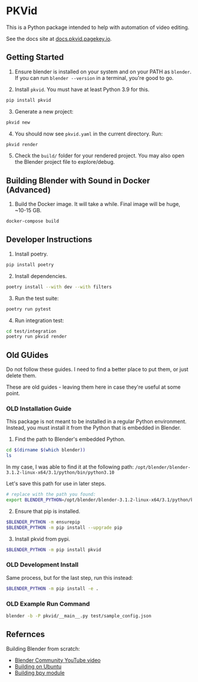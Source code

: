 # PKVid

This is a Python package intended to help with automation of video editing.

See the docs site at [docs.pkvid.pagekey.io](https://docs.pkvid.pagekey.io/).

## Getting Started

1. Ensure blender is installed on your system and on your PATH as `blender`. If you can run `blender --version` in a terminal, you're good to go.

2. Install `pkvid`. You must have at least Python 3.9 for this.

```bash
pip install pkvid
```

3. Generate a new project:

```bash
pkvid new
```

4. You should now see `pkvid.yaml` in the current directory. Run:

```bash
pkvid render
```

5. Check the `build/` folder for your rendered project. You may also open the Blender project file to explore/debug.


## Building Blender with Sound in Docker (Advanced)

1. Build the Docker image. It will take a while. Final image will be huge, ~10-15 GB.

```bash
docker-compose build
```

## Developer Instructions

1. Install poetry.

```bash
pip install poetry
```

2. Install dependencies.

```bash
poetry install --with dev --with filters
```

3. Run the test suite:

```bash
poetry run pytest
```

4. Run integration test:

```bash
cd test/integration
poetry run pkvid render
```

## Old GUides

Do not follow these guides. I need to find a better place to put them, or just delete them.

These are old guides - leaving them here in case they're useful at some point.

### OLD Installation Guide 

This package is not meant to be installed in a regular Python environment. Instead, you must install it from the Python that is embedded in Blender.

1. Find the path to Blender's embedded Python.

```bash
cd $(dirname $(which blender))
ls
```

In my case, I was able to find it at the following path: `/opt/blender/blender-3.1.2-linux-x64/3.1/python/bin/python3.10`

Let's save this path for use in later steps.

```bash
# replace with the path you found:
export BLENDER_PYTHON=/opt/blender/blender-3.1.2-linux-x64/3.1/python/bin/python3.10
```

2. Ensure that pip is installed.

```bash
$BLENDER_PYTHON -m ensurepip
$BLENDER_PYTHON -m pip install --upgrade pip
```

3. Install pkvid from pypi.

```bash
$BLENDER_PYTHON -m pip install pkvid
```

### OLD Development Install

Same process, but for the last step, run this instead:

```bash
$BLENDER_PYTHON -m pip install -e .
```

### OLD Example Run Command

```bash
blender -b -P pkvid/__main__.py test/sample_config.json 
```


## Refernces

Building Blender from scratch:

- [Blender Community YouTube video](https://www.youtube.com/watch?v=WBAnd-r_x64)
- [Building on Ubuntu](https://wiki.blender.org/wiki/Building_Blender/Linux/Ubuntu)
- [Building bpy module](https://wiki.blender.org/wiki/Building_Blender/Other/BlenderAsPyModule)

